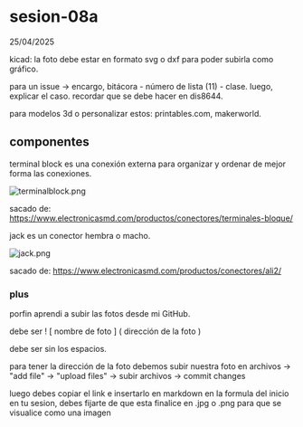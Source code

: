 # sesion-08a

25/04/2025

kicad: la foto debe estar en formato svg o dxf para poder subirla como gráfico.

para un issue → encargo, bitácora - número de lista (11) - clase. luego, explicar el caso. recordar que se debe hacer en dis8644.

para modelos 3d o personalizar estos: printables.com, makerworld.

## componentes

terminal block es una conexión externa para organizar y ordenar de mejor forma las conexiones.

![terminalblock.png](https://github.com/Anaisbmg/dis8644-2025-1/blob/main/11-Anaisbmg/sesion-08a/archivos/terminalblock.jpg)

sacado de: https://www.electronicasmd.com/productos/conectores/terminales-bloque/

jack es un conector hembra o macho.

![jack.png](https://github.com/Anaisbmg/dis8644-2025-1/blob/main/11-Anaisbmg/sesion-08a/archivos/jack.png)

sacado de: https://www.electronicasmd.com/productos/conectores/ali2/

### plus

porfin aprendi a subir las fotos desde mi GitHub.

debe ser ! [ nombre de foto ] ( dirección de la foto )

debe ser sin los espacios.

para tener la dirección de la foto debemos subir nuestra foto en archivos → "add file" → "upload files" → subir archivos → commit changes

luego debes copiar el link e insertarlo en markdown en la formula del inicio en tu sesion, debes fijarte de que esta finalice en .jpg o .png para que se visualice como una imagen
